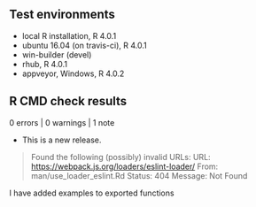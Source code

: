 ## Test environments

* local R installation, R 4.0.1
* ubuntu 16.04 (on travis-ci), R 4.0.1
* win-builder (devel)
* rhub, R 4.0.1
* appveyor, Windows, R 4.0.2

## R CMD check results

0 errors | 0 warnings | 1 note

* This is a new release.

> Found the following (possibly) invalid URLs:
>     URL: https://webpack.js.org/loaders/eslint-loader/
>       From: man/use_loader_eslint.Rd
>       Status: 404
>       Message: Not Found

I have added examples to exported functions
